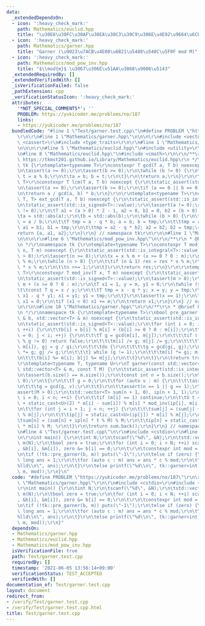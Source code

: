 ```yaml
---
data:
  _extendedDependsOn:
  - icon: ':heavy_check_mark:'
    path: Mathematics/euclid.hpp
    title: "\u30E6\u30FC\u30AF\u30EA\u30C3\u30C9\u306E\u4E92\u9664\u6CD5"
  - icon: ':heavy_check_mark:'
    path: Mathematics/garner.hpp
    title: "Garner (\u9023\u7ACB\u4E00\u6B21\u5408\u540C\u5F0F mod M)"
  - icon: ':heavy_check_mark:'
    path: Mathematics/mod_pow_inv.hpp
    title: "$\\mod{m}$ \u3067\u306E\u51AA\u3068\u9006\u5143"
  _extendedRequiredBy: []
  _extendedVerifiedWith: []
  _isVerificationFailed: false
  _pathExtension: cpp
  _verificationStatusIcon: ':heavy_check_mark:'
  attributes:
    '*NOT_SPECIAL_COMMENTS*': ''
    PROBLEM: https://yukicoder.me/problems/no/187
    links:
    - https://yukicoder.me/problems/no/187
  bundledCode: "#line 1 \"Test/garner.test.cpp\"\n#define PROBLEM \"https://yukicoder.me/problems/no/187\"\
    \r\n\r\n#line 1 \"Mathematics/garner.hpp\"\n\n\n\r\n#include <vector>\r\n#include\
    \ <cassert>\r\n#include <type_traits>\r\n\r\n#line 1 \"Mathematics/euclid.hpp\"\
    \n\n\n\r\n#line 5 \"Mathematics/euclid.hpp\"\n#include <utility>\r\n#include <tuple>\r\
    \n#line 8 \"Mathematics/euclid.hpp\"\n#include <cmath>\r\n\r\n/**\r\n * @brief\
    \ https://tkmst201.github.io/Library/Mathematics/euclid.hpp\r\n */\r\nnamespace\
    \ tk {\r\ntemplate<typename T>\r\nconstexpr T gcd(T a, T b) noexcept {\r\n\tstatic_assert(std::is_integral<T>::value);\r\
    \n\tassert(a >= 0);\r\n\tassert(b >= 0);\r\n\twhile (b != 0) {\r\n\t\tconst T\
    \ t = a % b;\r\n\t\ta = b; b = t;\r\n\t}\r\n\treturn a;\r\n}\r\n\r\ntemplate<typename\
    \ T>\r\nconstexpr T lcm(T a, T b) noexcept {\r\n\tstatic_assert(std::is_integral<T>::value);\r\
    \n\tassert(a >= 0);\r\n\tassert(b >= 0);\r\n\tif (a == 0 || b == 0) return 0;\r\
    \n\treturn a / gcd(a, b) * b;\r\n}\r\n\r\ntemplate<typename T>\r\nconstexpr std::tuple<T,\
    \ T, T> ext_gcd(T a, T b) noexcept {\r\n\tstatic_assert(std::is_integral<T>::value);\r\
    \n\tstatic_assert(std::is_signed<T>::value);\r\n\tassert(a != 0);\r\n\tassert(b\
    \ != 0);\r\n\tT a1 = (a > 0) * 2 - 1, a2 = 0, b1 = 0, b2 = (b > 0) * 2 - 1;\r\n\
    \ta = std::abs(a);\r\n\tb = std::abs(b);\r\n\twhile (b > 0) {\r\n\t\tconst T q\
    \ = a / b;\r\n\t\tT tmp = a - q * b; a = b; b = tmp;\r\n\t\ttmp = a1 - q * b1;\
    \ a1 = b1; b1 = tmp;\r\n\t\ttmp = a2 - q * b2; a2 = b2; b2 = tmp;\r\n\t}\r\n\t\
    return {a, a1, a2};\r\n}\r\n} // namespace tk\r\n\r\n\n#line 1 \"Mathematics/mod_pow_inv.hpp\"\
    \n\n\n\r\n#line 6 \"Mathematics/mod_pow_inv.hpp\"\n\r\n/**\r\n * @brief https://tkmst201.github.io/Library/Mathematics/mod_pow_inv.hpp\r\
    \n */\r\nnamespace tk {\r\ntemplate<typename T>\r\nconstexpr T mod_pow(T x, T\
    \ n, T m) noexcept {\r\n\tstatic_assert(std::is_integral<T>::value);\r\n\tassert(m\
    \ > 0);\r\n\tassert(n >= 0);\r\n\tx = x % m + (x >= 0 ? 0 : m);\r\n\tT res = 1\
    \ % m;\r\n\twhile (n > 0) {\r\n\t\tif (n & 1) res = res * x % m;\r\n\t\tx = x\
    \ * x % m;\r\n\t\tn >>= 1;\r\n\t}\r\n\treturn res;\r\n}\r\n\r\ntemplate<typename\
    \ T>\r\nconstexpr T mod_inv(T x, T m) noexcept {\r\n\tstatic_assert(std::is_integral<T>::value);\r\
    \n\tstatic_assert(std::is_signed<T>::value);\r\n\tassert(m > 0);\r\n\tx = x %\
    \ m + (x >= 0 ? 0 : m);\r\n\tT x1 = 1, y = m, y1 = 0;\r\n\twhile (y > 0) {\r\n\
    \t\tconst T q = x / y;\r\n\t\tT tmp = x - q * y; x = y; y = tmp;\r\n\t\ttmp =\
    \ x1 - q * y1; x1 = y1; y1 = tmp;\r\n\t}\r\n\tassert(x == 1);\r\n\tif (x1 == m)\
    \ x1 = 0;\r\n\tif (x1 < 0) x1 += m;\r\n\treturn x1;\r\n}\r\n} // namespace tk\r\
    \n\r\n\n#line 10 \"Mathematics/garner.hpp\"\n\r\n/**\r\n * @brief https://tkmst201.github.io/Library/Mathematics/garner.hpp\r\
    \n */\r\nnamespace tk {\r\ntemplate<typename T>\r\nbool pre_garner(std::vector<T>\
    \ & b, std::vector<T> & m) noexcept {\r\n\tstatic_assert(std::is_integral<T>::value);\r\
    \n\tstatic_assert(std::is_signed<T>::value);\r\n\tfor (int i = 0; i < static_cast<int>(b.size());\
    \ ++i) {\r\n\t\tb[i] = b[i] % m[i] + (b[i] >= 0 ? 0 : m[i]);\r\n\t\tfor (int j\
    \ = 0; j < i; ++j) {\r\n\t\t\tT g = gcd(m[i], m[j]);\r\n\t\t\tif ((b[i] - b[j])\
    \ % g != 0) return false;\r\n\t\t\tm[i] /= g; m[j] /= g;\r\n\t\t\tT gi = gcd(g,\
    \ m[i]), gj = g / gi;\r\n\t\t\tdo {\r\n\t\t\t\tg = gcd(gi, gj);\r\n\t\t\t\tgi\
    \ *= g; gj /= g;\r\n\t\t\t} while (g != 1);\r\n\t\t\tm[i] *= gi; m[j] *= gj;\r\
    \n\t\t\tb[i] %= m[i]; b[j] %= m[j];\r\n\t\t}\r\n\t}\r\n\treturn true;\r\n}\r\n\
    \r\ntemplate<typename T, typename U>\r\nT garner(const std::vector<T> & b, const\
    \ std::vector<T> & m, const T M) {\r\n\tstatic_assert(std::is_integral<T>::value);\r\
    \n\tassert(b.size() == m.size());\r\n\tconst int n = b.size();\r\n\tassert(n >\
    \ 0);\r\n\t{\r\n\t\tT g = 0;\r\n\t\tfor (auto v : m) {\r\n\t\t\tassert(v > 0);\r\
    \n\t\t\tg = gcd(g, v);\r\n\t\t}\r\n\t\tassert(n == 1 || g == 1);\r\n\t}\r\n\t\
    assert(M > 0);\r\n\tstd::vector<T> sum(n + 1, 0), ip(n + 1, 1);\r\n\tfor (int\
    \ i = 0; i < n; ++i) {\r\n\t\tif (m[i] == 1) continue;\r\n\t\tU t = (b[i] % m[i]\
    \ + static_cast<U>(2) * m[i] - sum[i]) % m[i] * mod_inv(ip[i], m[i]) % m[i];\r\
    \n\t\tfor (int j = i + 1; j < n; ++j) {\r\n\t\t\tsum[j] = (sum[j] + ip[j] * t)\
    \ % m[j];\r\n\t\t\tip[j] = static_cast<U>(ip[j]) * m[i] % m[j];\r\n\t\t}\r\n\t\
    \tsum[n] = (sum[n] + ip[n] * t % M) % M;\r\n\t\tip[n] = static_cast<U>(ip[n])\
    \ * m[i] % M; \r\n\t}\r\n\treturn sum.back();\r\n}\r\n} // namespace tk\r\n\r\n\
    \n#line 4 \"Test/garner.test.cpp\"\n\r\n#include <cstdio>\r\n#line 7 \"Test/garner.test.cpp\"\
    \n\r\nint main() {\r\n\tint N;\r\n\tscanf(\"%d\", &N);\r\n\tstd::vector<int> b(N),\
    \ m(N);\r\n\tbool zero = true;\r\n\tfor (int i = 0; i < N; ++i) scanf(\"%d %d\"\
    , &b[i], &m[i]), zero &= b[i] == 0;\r\n\t\r\n\tconstexpr int mod = 1000000007;\r\
    \n\tif (!tk::pre_garner(b, m)) puts(\"-1\");\r\n\telse if (zero) {\r\n\t\tlong\
    \ long ans = 1;\r\n\t\tfor (auto c : m) ans = ans * c % mod;\r\n\t\tprintf(\"\
    %lld\\n\", ans);\r\n\t}\r\n\telse printf(\"%d\\n\", tk::garner<int, long long>(b,\
    \ m, mod));\r\n}\n"
  code: "#define PROBLEM \"https://yukicoder.me/problems/no/187\"\r\n\r\n#include\
    \ \"Mathematics/garner.hpp\"\r\n\r\n#include <cstdio>\r\n#include <vector>\r\n\
    \r\nint main() {\r\n\tint N;\r\n\tscanf(\"%d\", &N);\r\n\tstd::vector<int> b(N),\
    \ m(N);\r\n\tbool zero = true;\r\n\tfor (int i = 0; i < N; ++i) scanf(\"%d %d\"\
    , &b[i], &m[i]), zero &= b[i] == 0;\r\n\t\r\n\tconstexpr int mod = 1000000007;\r\
    \n\tif (!tk::pre_garner(b, m)) puts(\"-1\");\r\n\telse if (zero) {\r\n\t\tlong\
    \ long ans = 1;\r\n\t\tfor (auto c : m) ans = ans * c % mod;\r\n\t\tprintf(\"\
    %lld\\n\", ans);\r\n\t}\r\n\telse printf(\"%d\\n\", tk::garner<int, long long>(b,\
    \ m, mod));\r\n}"
  dependsOn:
  - Mathematics/garner.hpp
  - Mathematics/euclid.hpp
  - Mathematics/mod_pow_inv.hpp
  isVerificationFile: true
  path: Test/garner.test.cpp
  requiredBy: []
  timestamp: '2021-06-05 13:56:14+09:00'
  verificationStatus: TEST_ACCEPTED
  verifiedWith: []
documentation_of: Test/garner.test.cpp
layout: document
redirect_from:
- /verify/Test/garner.test.cpp
- /verify/Test/garner.test.cpp.html
title: Test/garner.test.cpp
---
```

